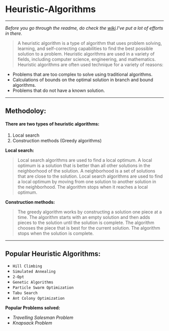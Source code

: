 # Heuristic-Algorithms

---
*Before you go through the readme, do check the [wiki](https://github.com/The-DarK-os/Heuristic-Algorithms/wiki).I've put a lot of efforts in there.*

> A heuristic algorithm is a type of algorithm that uses problem solving, learning, and self-correcting capabilities to find the best possible solution to a problem. Heuristic algorithms are used in a variety of fields, including computer science, engineering, and mathematics. Heuristic algorithms are often used technique for a variety of reasons:

* Problems that are too complex to solve using traditional algorithms.
* Calculations of bounds on the optimal solution in branch and bound algorithms.
* Problems that do not have a known solution.
---
## Methodoloy:
#### There are two types of heuristic algorithms:
1. Local search
2. Construction methods (Greedy algorithms)

**Local search:**
> Local search algorithms are used to find a local optimum. A local optimum is a solution that is better than all other solutions in the neighborhood of the solution. A neighborhood is a set of solutions that are close to the solution. Local search algorithms are used to find a local optimum by moving from one solution to another solution in the neighborhood. The algorithm stops when it reaches a local optimum.

**Construction methods:**
> The greedy algorithm works by constructing a solution one piece at a time. The algorithm starts with an empty solution and then adds pieces to the solution until the solution is complete. The algorithm chooses the piece that is best for the current solution. The algorithm stops when the solution is complete.
---
## Popular Heuristic Algorithms:

* `Hill Climbing`
* `Simulated Annealing`
* `2-Opt`
* `Genetic Algorithms`
* `Particle Swarm Optimization`
* `Tabu Search`
* `Ant Colony Optimization`
  
**Popular Problems solved:**
* *Travelling Salesman Problem*
* *Knapsack Problem*
